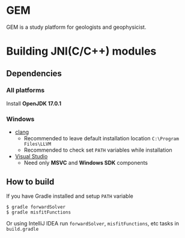 # GEM

GEM is a study platform for geologists and geophysicist.

# Building JNI(C/C++) modules

## Dependencies

### All platforms

Install **OpenJDK 17.0.1**

### Windows

- [clang](https://github.com/llvm/llvm-project/releases)
    - Recommended to leave default installation location `C:\Program Files\LLVM`
    - Recommended to check set `PATH` variables while installation
- [Visual Studio](https://visualstudio.microsoft.com/downloads/)
    - Need only **MSVC** and **Windows SDK** components

## How to build

If you have Gradle installed and setup `PATH` variable

```shell
$ gradle forwardSolver
$ gradle misfitFunctions
```

Or using IntelliJ IDEA run `forwardSolver`, `misfitFunctions`, etc tasks in `build.gradle`
